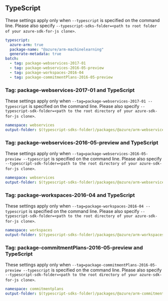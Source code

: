 ## TypeScript

These settings apply only when `--typescript` is specified on the command line.
Please also specify `--typescript-sdks-folder=<path to root folder of your azure-sdk-for-js clone>`.

``` yaml $(typescript)
typescript:
  azure-arm: true
  package-name: "@azure/arm-machinelearning"
  generate-metadata: true
batch:
  - tag: package-webservices-2017-01
  - tag: package-webservices-2016-05-preview
  - tag: package-workspaces-2016-04
  - tag: package-commitmentPlans-2016-05-preview
```

### Tag: package-webservices-2017-01 and TypeScript

These settings apply only when `--tag=package-webservices-2017-01 --typescript` is specified on the command line.
Please also specify `--typescript-sdk-folder=<path to the root directory of your azure-sdk-for-js clone>`.

``` yaml $(tag) == 'package-webservices-2017-01' && $(typescript)
namespace: webservices
output-folder: $(typescript-sdks-folder)/packages/@azure/arm-webservices
```

### Tag: package-webservices-2016-05-preview and TypeScript

These settings apply only when `--tag=package-webservices-2016-05-preview --typescript` is specified on the command line.
Please also specify `--typescript-sdk-folder=<path to the root directory of your azure-sdk-for-js clone>`.

``` yaml $(tag) == 'package-webservices-2016-05-preview' && $(typescript)
namespace: webservices
output-folder: $(typescript-sdks-folder)/packages/@azure/arm-webservices
```

### Tag: package-workspaces-2016-04 and TypeScript

These settings apply only when `--tag=package-workspaces-2016-04 --typescript` is specified on the command line.
Please also specify `--typescript-sdk-folder=<path to the root directory of your azure-sdk-for-js clone>`.

``` yaml $(tag) == 'package-workspaces-2016-04' && $(typescript)
namespace: workspaces
output-folder: $(typescript-sdks-folder)/packages/@azure/arm-workspaces
```

### Tag: package-commitmentPlans-2016-05-preview and TypeScript

These settings apply only when `--tag=package-commitmentPlans-2016-05-preview --typescript` is specified on the command line.
Please also specify `--typescript-sdk-folder=<path to the root directory of your azure-sdk-for-js clone>`.

``` yaml $(tag) == 'package-commitmentPlans-2016-05-preview' && $(typescript)
namespace: commitmentplans
output-folder: $(typescript-sdks-folder)/packages/@azure/arm-commitmentplans
```
